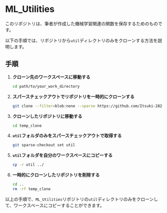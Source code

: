 # ML_Utilities
このリポジトリは、筆者が作成した機械学習関連の関数を保存するためのものです。

以下の手順では、リポジトリから`util`ディレクトリのみをクローンする方法を説明します。

## 手順

1. **クローン先のワークスペースに移動する**

    ```sh
    cd path/to/your_work_directory
    ```

2. **スパースチェックアウトでリポジトリを一時的にクローンする**

    ```sh
    git clone --filter=blob:none --sparse https://github.com/Itsuki-2822/ML_Utilities.git temp_clone
    ```

3. **クローンしたリポジトリに移動する**

    ```sh
    cd temp_clone
    ```

4. **`util`フォルダのみをスパースチェックアウトで取得する**

    ```sh
    git sparse-checkout set util
    ```

5. **`util`フォルダを自分のワークスペースにコピーする**

    ```sh
    cp -r util ../
    ```

6. **一時的にクローンしたリポジトリを削除する**

    ```sh
    cd ..
    rm -rf temp_clone
    ```

以上の手順で、`ML_Utilities`リポジトリの`util`ディレクトリのみをクローンして、ワークスペースにコピーすることができます。
